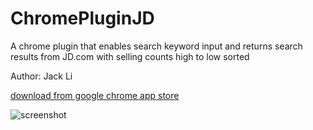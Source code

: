 # ChromePluginJD 
A chrome plugin that enables search keyword input and returns search results from JD.com with selling counts high to low sorted

Author: Jack Li

[download from google chrome app store](https://chrome.google.com/webstore/detail/chrome%E4%BA%AC%E4%B8%9C%E6%90%9C%E7%B4%A2%E6%8F%92%E4%BB%B6/fkjhamclacbhidecliconacpccndhkon?hl=zh-CN)

![screenshot](http://i4.buimg.com/573456/db4a0566b3de2181.jpg)

